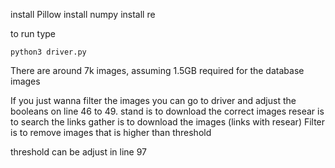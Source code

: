 install Pillow 
install numpy
install re

to run type 
```
python3 driver.py
```
There are around 7k images, assuming 1.5GB required for the database images

If you just wanna filter the images you can go to driver and adjust the booleans on line 46 to 49.
stand is to download the correct images
resear is to search the links
gather is to download the images (links with resear)
Filter is to remove images that is higher than threshold 

threshold can be adjust in line 97
